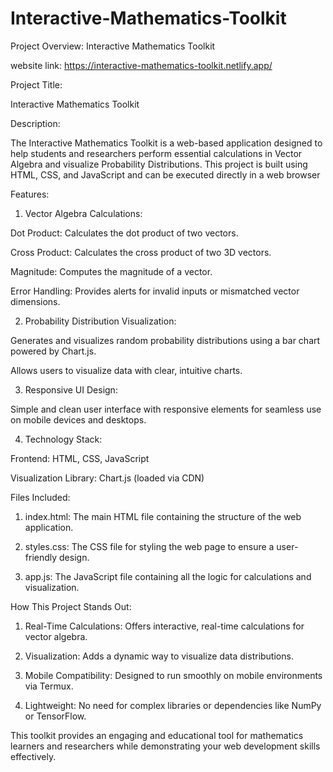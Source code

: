 # Interactive-Mathematics-Toolkit
Project Overview: Interactive Mathematics Toolkit

website link:
https://interactive-mathematics-toolkit.netlify.app/

Project Title:

Interactive Mathematics Toolkit

Description:

The Interactive Mathematics Toolkit is a web-based application designed to help students and researchers perform essential calculations in Vector Algebra and visualize Probability Distributions. This project is built using HTML, CSS, and JavaScript and can be executed directly in a web browser 

Features:

1. Vector Algebra Calculations:

Dot Product: Calculates the dot product of two vectors.

Cross Product: Calculates the cross product of two 3D vectors.

Magnitude: Computes the magnitude of a vector.

Error Handling: Provides alerts for invalid inputs or mismatched vector dimensions.



2. Probability Distribution Visualization:

Generates and visualizes random probability distributions using a bar chart powered by Chart.js.

Allows users to visualize data with clear, intuitive charts.



3. Responsive UI Design:

Simple and clean user interface with responsive elements for seamless use on mobile devices and desktops.



4. Technology Stack:

Frontend: HTML, CSS, JavaScript

Visualization Library: Chart.js (loaded via CDN)




Files Included:

1. index.html: The main HTML file containing the structure of the web application.


2. styles.css: The CSS file for styling the web page to ensure a user-friendly design.


3. app.js: The JavaScript file containing all the logic for calculations and visualization.

How This Project Stands Out:

1. Real-Time Calculations: Offers interactive, real-time calculations for vector algebra.


2. Visualization: Adds a dynamic way to visualize data distributions.


3. Mobile Compatibility: Designed to run smoothly on mobile environments via Termux.


4. Lightweight: No need for complex libraries or dependencies like NumPy or TensorFlow.


This toolkit provides an engaging and educational tool for mathematics learners and researchers while demonstrating your web development skills effectively.

